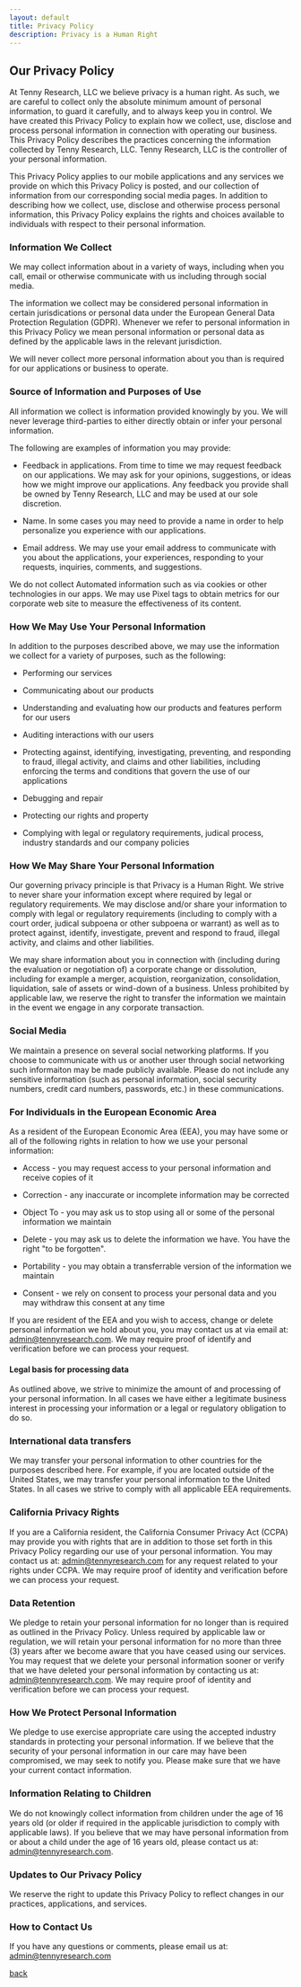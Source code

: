 ```yaml
---
layout: default
title: Privacy Policy
description: Privacy is a Human Right
---
```


## Our Privacy Policy

At Tenny Research, LLC we believe privacy is a human right. As such, we are careful to collect only the absolute minimum amount of personal information, to guard it carefully, and to always keep you in control. We have created this Privacy Policy to explain how we collect, use, disclose and process personal information in connection with operating our business. This Privacy Policy describes the practices concerning the information collected by Tenny Research, LLC.  Tenny Research, LLC is the controller of your personal information.

This Privacy Policy applies to our mobile applications and any services we provide on which this Privacy Policy is posted, and our collection of information from our corresponding social media pages. In addition to describing how we collect, use, disclose and otherwise process personal information, this Privacy Policy explains the rights and choices available to individuals with respect to their personal information.

### Information We Collect
We may collect information about in a variety of ways, including when you call, email or otherwise communicate with us including through social media.

The information we collect may be considered personal information in certain jurisdications or personal data under the European General Data Protection Regulation (GDPR). Whenever we refer to personal information in this Privacy Policy we mean personal information or personal data as defined by the applicable laws in the relevant jurisdiction.

We will never collect more personal information about you than is required for our applications or business to operate.

### Source of Information and Purposes of Use
All information we collect is information provided knowingly by you.  We will never leverage third-parties to either directly obtain or infer your personal information.  

The following are examples of information you may provide:
* Feedback in applications. From time to time we may request feedback on our applications.  We may ask for your opinions, suggestions, or ideas how we might improve our applications.  Any feedback you provide shall be owned by Tenny Research, LLC and may be used at our sole discretion.

* Name. In some cases you may need to provide a name in order to help personalize you experience with our applications.

* Email address. We may use your email address to communicate with you about the applications, your experiences, responding to your requests, inquiries, comments, and suggestions.

We do not collect Automated information such as via cookies or other technologies in our apps. We may use Pixel tags to obtain metrics for our corporate web site to measure the effectiveness of its content.

### How We May Use Your Personal Information
In addition to the purposes described above, we may use the information we collect for a variety of purposes, such as the following:

* Performing our services

* Communicating about our products

* Understanding and evaluating how our products and features perform for our users

* Auditing interactions with our users

* Protecting against, identifying, investigating, preventing, and responding to fraud, illegal activity, and claims and other liabilities, including enforcing the terms and conditions that govern the use of our applications

* Debugging and repair

* Protecting our rights and property

* Complying with legal or regulatory requirements, judical process, industry standards and our company policies


### How We May Share Your Personal Information
Our governing privacy principle is that Privacy is a Human Right.  We strive to never share your information except where required by legal or regulatory requirements.  We may disclose and/or share your information to comply with legal or regulatory requirements (including to comply with a court order, judical subpoena or other subpoena or warrant) as well as to protect against, identify, investigate, prevent and respond to fraud, illegal activity, and claims and other liabilities.

We may share information about you in connection with (including during the evaluation or negotiation of) a corporate change or dissolution, including for example a merger, acquistion, reorganization, consolidation, liquidation, sale of assets or wind-down of a business. Unless prohibited by applicable law, we reserve the right to transfer the information we maintain in the event we engage in any corporate transaction.

### Social Media
We maintain a presence on several social networking platforms. If you choose to communicate with us or another user through social networking such informaiton may be made publicly available. Please do not include any sensitive information (such as personal information, social security numbers, credit card numbers, passwords, etc.) in these communications.

### For Individuals in the European Economic Area
As a resident of the European Economic Area (EEA), you may have some or all of the following rights in relation to how we use your personal information:

* Access - you may request access to your personal information and receive copies of it

* Correction - any inaccurate or incomplete information may be corrected

* Object To - you may ask us to stop using all or some of the personal information we maintain

* Delete - you may ask us to delete the information we have. You have the right "to be forgotten".

* Portability - you may obtain a transferrable version of the information we maintain

* Consent - we rely on consent to process your personal data and you may withdraw this consent at any time

If you are resident of the EEA and you wish to access, change or delete personal information we hold about you, you may contact us at via email at: admin@tennyresearch.com.  We may require proof of identify and verification before we can process your request.

#### Legal basis for processing data
As outlined above, we strive to minimize the amount of and processing of your personal information. In all cases we have either a legitimate business interest in processing your information or a legal or regulatory obligation to do so. 

### International data transfers
We may transfer your personal information to other countries for the purposes described here. For example, if you are located outside of the United States, we may transfer your personal information to the United States. In all cases we strive to comply with all applicable EEA requirements.

### California Privacy Rights
If you are a California resident, the California Consumer Privacy Act (CCPA) may provide you with rights that are in addition to those set forth in this Privacy Policy regarding our use of your personal information.  You may contact us at: admin@tennyresearch.com for any request related to your rights under CCPA. We may require proof of identity and verification before we can process your request.

### Data Retention
We pledge to retain your personal information for no longer than is required as outlined in the Privacy Policy.  Unless required by applicable law or regulation, we will retain your personal information for no more than three (3) years after we become aware that you have ceased using our services.  You may request that we delete your personal information sooner or verify that we have deleted your personal information by contacting us at: admin@tennyresearch.com. We may require proof of identity and verification before we can process your request.

### How We Protect Personal Information
We pledge to use exercise appropriate care using the accepted industry standards in protecting your personal information.  If we believe that the security of your personal information in our care may have been compromised, we may seek to notify you. Please make sure that we have your current contact information.

### Information Relating to Children
We do not knowingly collect information from children under the age of 16 years old (or older if required in the applicable jurisdiction to comply with applicable laws). If you believe that we may have personal information from or about a child under the age of 16 years old, please contact us at: admin@tennyresearch.com.

### Updates to Our Privacy Policy
We reserve the right to update this Privacy Policy to reflect changes in our practices, applications, and services.

### How to Contact Us
If you have any questions or comments, please email us at: admin@tennyresearch.com


[back](./)
